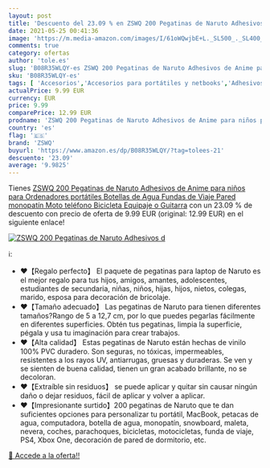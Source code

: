 ```yaml
---
layout: post
title: 'Descuento del 23.09 % en ZSWQ 200 Pegatinas de Naruto Adhesivos d'
date: 2021-05-25 00:41:36
image: 'https://m.media-amazon.com/images/I/61oWQwjbE+L._SL500_._SL400_.jpg'
comments: true
category: ofertas
author: 'tole.es'
slug: 'B08R35WLQY-es ZSWQ 200 Pegatinas de Naruto Adhesivos de Anime para niños...'
sku: 'B08R35WLQY-es'
tags: [ 'Accesorios','Accesorios para portátiles y netbooks','Adhesivos para portátiles y netbooks','Informática','bicicleta','zswq', ]
actualPrice: 9.99 EUR
currency: EUR
price: 9.99
comparePrice: 12.99 EUR
prodname: 'ZSWQ 200 Pegatinas de Naruto Adhesivos de Anime para niños para Ordenadores portátiles  Botellas de Agua  Fundas de Viaje  Pared  monopatín  Moto  teléfono  Bicicleta  Equipaje o Guitarra'
country: 'es'
flag: '🇪🇸'
brand: 'ZSWQ'
buyurl: 'https://www.amazon.es/dp/B08R35WLQY/?tag=tolees-21'
descuento: '23.09'
average: '9.9825'
---
```


Tienes [ZSWQ 200 Pegatinas de Naruto Adhesivos de Anime para niños para Ordenadores portátiles  Botellas de Agua  Fundas de Viaje  Pared  monopatín  Moto  teléfono  Bicicleta  Equipaje o Guitarra](https://www.amazon.es/dp/B08R35WLQY/?tag=tolees-21) con un 23.09 % de descuento con precio de oferta de 9.99 EUR (original: 12.99 EUR) en el siguiente enlace!

[![ZSWQ 200 Pegatinas de Naruto Adhesivos d](https://m.media-amazon.com/images/I/61oWQwjbE+L._SL500_._SL400_.jpg)](https://www.amazon.es/dp/B08R35WLQY/?tag=tolees-21)

ℹ️:

- ❤【Regalo perfecto】 El paquete de pegatinas para laptop de Naruto es el mejor regalo para tus hijos, amigos, amantes, adolescentes, estudiantes de secundaria, niñas, niños, hijas, hijos, nietos, colegas, marido, esposa para decoración de bricolaje.
- ❤【Tamaño adecuado】 Las pegatinas de Naruto para tienen diferentes tamaños?Rango de 5 a 12,7 cm, por lo que puedes pegarlas fácilmente en diferentes superficies. Obtén tus pegatinas, limpia la superficie, pégala y usa tu imaginación para crear trabajos.
- ❤【Alta calidad】 Estas pegatinas de Naruto están hechas de vinilo 100% PVC duradero. Son seguras, no tóxicas, impermeables, resistentes a los rayos UV, antiarrugas, gruesas y duraderas. Se ven y se sienten de buena calidad, tienen un gran acabado brillante, no se decoloran.
- ❤【Extraíble sin residuos】 se puede aplicar y quitar sin causar ningún daño o dejar residuos, fácil de aplicar y volver a aplicar.
- ❤【Impresionante surtido】200 pegatinas de Naruto que te dan suficientes opciones para personalizar tu portátil, MacBook, petacas de agua, computadora, botella de agua, monopatín, snowboard, maleta, nevera, coches, parachoques, bicicletas, motocicletas, funda de viaje, PS4, Xbox One, decoración de pared de dormitorio, etc.

[🛒 Accede a la oferta!!](https://www.amazon.es/dp/B08R35WLQY/?tag=tolees-21)
